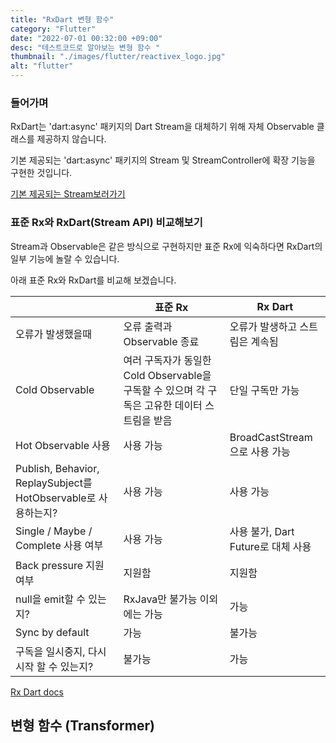 ```yaml
---
title: "RxDart 변형 함수"
category: "Flutter"
date: "2022-07-01 00:32:00 +09:00"
desc: "테스트코드로 알아보는 변형 함수 "
thumbnail: "./images/flutter/reactivex_logo.jpg"
alt: "flutter"
---
```


### 들어가며

RxDart는 'dart:async' 패키지의 Dart Stream을 대체하기 위해 자체 Observable 클래스를 제공하지 않습니다.

기본 제공되는 'dart:async' 패키지의 Stream 및 StreamController에 확장 기능을 구현한 것입니다.

<a href="https://api.dart.dev/stable/2.9.0/dart-async/Stream-class.html" target="_blank">기본 제공되는 Stream보러가기</a>

### 표준 Rx와 RxDart(Stream API) 비교해보기
Stream과 Observable은 같은 방식으로 구현하지만 표준 Rx에 익숙하다면 RxDart의 일부 기능에 놀랄 수 있습니다.

아래 표준 Rx와 RxDart를 비교해 보겠습니다.

|  | **표준 Rx** | **Rx Dart** |
|---| --- | --- |
| 오류가 발생했을때 | 오류 출력과 Observable 종료  | 오류가 발생하고 스트림은 계속됨 |
| Cold Observable | 여러 구독자가 동일한 Cold Observable을 구독할 수 있으며 각 구독은 고유한 데이터 스트림을 받음 | 단일 구독만 가능 |
| Hot Observable 사용 | 사용 가능 | BroadCastStream으로 사용 가능 |
| Publish, Behavior, ReplaySubject를 HotObservable로 사용하는지? | 사용 가능 | 사용 가능 |
| Single / Maybe / Complete 사용 여부 | 사용 가능 | 사용 불가, Dart Future로 대체 사용 |
| Back pressure 지원 여부 | 지원함 | 지원함 |
| null을 emit할 수 있는지? | RxJava만 불가능 이외에는 가능 | 가능 |
| Sync by default | 가능 | 불가능 |
| 구독을 일시중지, 다시시작 할 수 있는지? | 불가능 | 가능 |


<a href="https://pub.dev/documentation/rxdart/latest/rx/Rx-class.html" target="_blank">Rx Dart docs</a>

## 변형 함수 (Transformer)